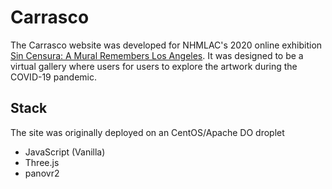 # Carrasco 

The Carrasco website was developed for NHMLAC's 2020 online exhibition [Sin Censura: A Mural Remembers Los Angeles](https://nhm.org/mural-remembers-los-angeles). It was designed to be a virtual gallery where users for users to explore the artwork during the COVID-19 pandemic. 

## Stack 
The site was originally deployed on an CentOS/Apache DO droplet
- JavaScript (Vanilla)
- Three.js
- panovr2
